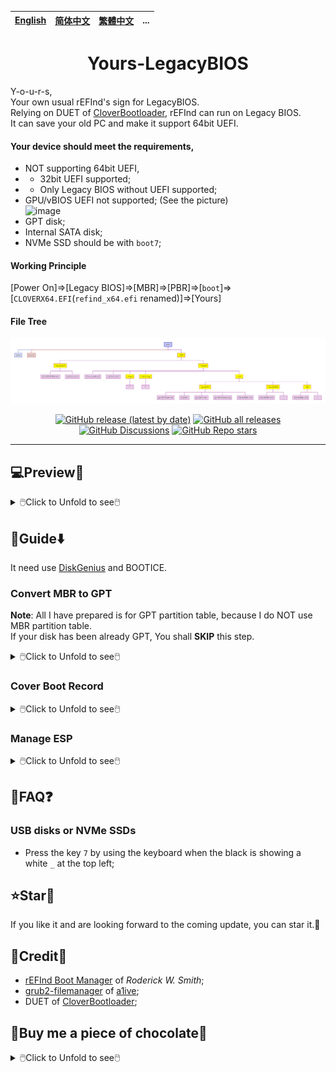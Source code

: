 [English](README.md)|[简体中文](README-自述文件.md)|[繁體中文](README-繁體中文.md)|...
--|--|--|--

<h1 align="center">Yours-LegacyBIOS</h1>

Y-o-u-r-s,<br/>
Your own usual rEFInd's sign for LegacyBIOS.<br/>
Relying on DUET of [CloverBootloader](https://github.com/CloverHackyColor/CloverBootloader), rEFInd can run on Legacy BIOS.<br/>
It can save your old PC and make it support 64bit UEFI.
#### Your device should meet the requirements,
- NOT supporting 64bit UEFI,
- - 32bit UEFI supported;
- - Only Legacy BIOS without UEFI supported;
- GPU/vBIOS UEFI not supported; (See the picture)<br/>
![image](https://user-images.githubusercontent.com/69227436/213923710-120c5a02-30ea-4005-b2fe-c8e9adc7b6d7.png)
- GPT disk;
- Internal SATA disk;
- NVMe SSD should be with `boot7`;
#### Working Principle
[Power On]=>[Legacy BIOS]=>[MBR]=>[PBR]=>[`boot`]=>[`CLOVERX64.EFI`(`refind_x64.efi` renamed)]=>[Yours]
#### File Tree
<img src="https://raw.githubusercontent.com/M-L-P/.github/main/screenshots/Yours-LegacyBIOS/Yours-LegacyBIOS.png">
<div align="center">

[![GitHub release (latest by date)](https://img.shields.io/github/v/release/M-L-P/Yours-LegacyBIOS)](https://github.com/M-L-P/Yours-LegacyBIOS/releases/latest)
[![GitHub all releases](https://img.shields.io/github/downloads/M-L-P/Yours-LegacyBIOS/total)](https://github.com/M-L-P/Yours-LegacyBIOS/releases)
[![GitHub Discussions](https://img.shields.io/github/discussions/M-L-P/Yours-LegacyBIOS)](https://github.com/M-L-P/Yours-LegacyBIOS/discussions)
[![GitHub Repo stars](https://img.shields.io/github/stars/M-L-P/Yours-LegacyBIOS?style=social)](https://github.com/M-L-P/Yours-LegacyBIOS/stargazers)

</div>

-----------------------------------------------------------------------------------------------------------------------------------
## 💻️Preview👀

<details>
<summary>🖱️Click to Unfold to see🖱️</summary>

<img src="https://raw.githubusercontent.com/M-L-P/.github/main/screenshots/Yours-LegacyBIOS/about.duet.png">
</details>

## 🧭Guide⬇️

It need use [DiskGenius](https://www.diskgenius.com/) and BOOTICE.
### Convert MBR to GPT
__Note__: All I have prepared is for GPT partition table, because I do NOT use MBR partition table.<br/>
If your disk has been already GPT, You shall __SKIP__ this step.
<details>
<summary>🖱️Click to Unfold to see🖱️</summary>
https://www.diskgenius.com/manual/convert-partition-table-style.php

![image](https://github.com/M-L-P/Yours-LegacyBIOS/assets/69227436/93246cd8-f616-43c7-a5ac-8ca224ef8fb0)
</details>

### Cover Boot Record

<details>
<summary>🖱️Click to Unfold to see🖱️</summary>

#### Backup EFI files
- Open DiskGenius;
- Copy all files from ESP to somewhere else you would like;
#### Format ESP as FAT32
- Open DiskGenius;
- Format ESP as FAT32(Basic data partition);
- - Or create a FAT32 before the first partition;
#### Cover MBR and PBR
- Open BOOTICE;
- `zip: Boot_Record\MBR.bin` covers MBR of Internal SATA disk;<br/>
  ![mbr](https://github.com/M-L-P/Yours-LegacyBIOS/assets/69227436/af8d8cb4-3e10-48a8-ab06-71a8e69ed3ba)

- `zip: Boot_Record\PBR.bin` covers PBR of that FAT32;<br/>
  ![pbr](https://github.com/M-L-P/Yours-LegacyBIOS/assets/69227436/a2a6f8f1-6b28-48a3-90fc-b7ed140adc86)

#### Turn FAT32 into ESP
- Open DiskGenius;
- [Modify partition parameters](https://www.diskgenius.com/manual/modify-partition-para.php), set the FAT32 as ESP;
- Name it `EFI system partition`(See the picture)<br/>
<img src="https://github.com/M-L-P/Yours-LegacyBIOS/assets/69227436/2fb6df69-e8be-4b67-b00f-ebde03fa0538">
</details>

### Manage ESP

<details>
<summary>🖱️Click to Unfold to see🖱️</summary>

#### Restore EFI files
- Restore EFI files from your backup into ESP.

#### Copy Yours in ESP
- Copy the file `zip: boot` into `ESP: \`;
- Copy the folder `zip: EFI\CLOVER` into `ESP: \EFI`;
- Copy the folder `zip: EFI\Yours` into `ESP: \EFI`;

#### For Hackintosh
If you want,
- graphical interface is going to be not interrupted by codes;
- CloverBootloader does not conflict with Yours;

You need to perform the following steps.
<details>
<summary>🖱️Click to Unfold to see🖱️</summary>

#### For OpenCore
- Set `LauncherOption=System` by editing `config.plist`;
- Cut your EFI files into `ESP: \EFI\Yours\efi\OC`;
- Edit `refind.conf` to enable `include /EFI/Yours/Settings/menuentry/examples/OpenCore.conf` with `#` deleted;

#### For CloverBootloader
- Cut your EFI files into `ESP: \EFI\Yours\efi\CLOVER`;
- Edit `refind.conf` to enable `include /EFI/Yours/Settings/menuentry/examples/CLOVER.conf` with `#` deleted;

</details>

</details>

## 📝FAQ❓️
### USB disks or NVMe SSDs
- Press the key `7` by using the keyboard when the black is showing a white `_` at the top left;

## ⭐Star🌟
If you like it and are looking forward to the coming update, you can star it.💫

## 🎉Credit🎊
- [rEFInd Boot Manager](http://www.rodsbooks.com/refind/) of *Roderick W. Smith*;
- [grub2-filemanager](https://github.com/a1ive/grub2-filemanager) of [a1ive](https://github.com/a1ive);
- DUET of [CloverBootloader](https://github.com/CloverHackyColor/CloverBootloader);

## 🧁Buy me a piece of chocolate🍫
<details>
<summary>🖱️Click to Unfold to see🖱️</summary>
I have no father; No man celebrates my birthday; No man buys me a cake🎂.<br/>
If you are willing, please treat me to a piece of chocolate🍫.<br/>
I need chocolate🍫 to help me release endorphins and dopamine to get rid of pain.<br/>
I would be very grateful to you, fairy lady🧚 or handsome knight🦸‍♂️.<br/>
<img src="https://github.com/M-L-P/Yours/assets/69227436/f094f056-9420-4dd5-beec-4ccecff20a1e" width="300px"><br/>
<img src="https://github.com/M-L-P/Yours/assets/69227436/8608e193-3c4d-4926-8171-7944e881d95f" width="300px">

[The List of Fairy Lady🧚 or Handsome kKnight🦸‍♂️](https://github.com/M-L-P/.github/blob/main/list/README.md)
</details>